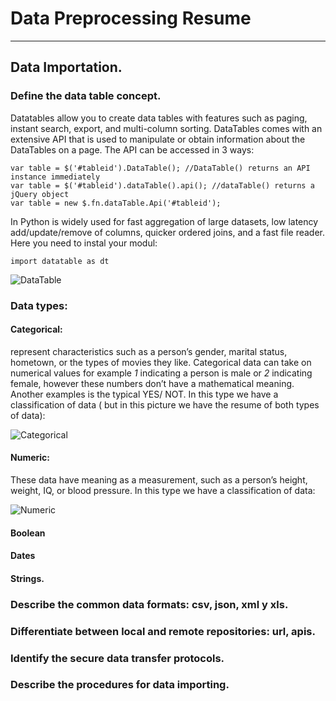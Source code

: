 # **Data Preprocessing Resume**
-------------------------------------------------------------------------------------------------------------------------
## Data Importation.
### Define the data table concept.        
Datatables allow you to create data tables with features such as paging, instant search, export, and multi-column sorting.
DataTables comes with an extensive API that is used to manipulate or obtain information about the DataTables on a page.
The API can be accessed in 3 ways:

```
var table = $('#tableid').DataTable(); //DataTable() returns an API instance immediately
var table = $('#tableid').dataTable().api(); //dataTable() returns a jQuery object
var table = new $.fn.dataTable.Api('#tableid');
```

In Python is widely used for fast aggregation of large datasets, low latency add/update/remove of columns, quicker ordered joins, and a fast file reader. Here you need to instal your modul:        

```import datatable as dt```   


![DataTable](https://miro.medium.com/max/1342/1*hgMH-aKTyU7UF43rf6n_Zg.png)

### Data types: 
#### Categorical:   
represent characteristics such as a person’s gender, marital status, hometown, or the types of movies they like. Categorical data can take on numerical values for example  *1* indicating a person is male or *2* indicating female, however these numbers don’t have a mathematical meaning. Another examples is the typical YES/ NOT. In this type we have a classification of data ( but in this picture we have the resume of both types of data):     


![Categorical](https://o.quizlet.com/8UUywzzaMhY2ZGHrWE7VkA_b.png)
#### Numeric:   
These data have meaning as a measurement, such as a person’s height, weight, IQ, or blood pressure. In this type we have a classification of data:   


![Numeric](https://miro.medium.com/max/802/1*lheLiN7y4sSD2JKvow-clw.jpeg)
#### Boolean
#### Dates
#### Strings.

### Describe the common data formats: csv, json, xml y xls.

### Differentiate between local and remote repositories: url, apis.

### Identify the secure data transfer protocols.

### Describe the procedures for data importing.

